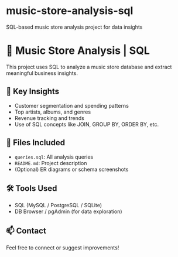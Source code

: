 # music-store-analysis-sql
SQL-based music store analysis project for data insights
# 🎵 Music Store Analysis | SQL

This project uses SQL to analyze a music store database and extract meaningful business insights.

## 📌 Key Insights
- Customer segmentation and spending patterns
- Top artists, albums, and genres
- Revenue tracking and trends
- Use of SQL concepts like JOIN, GROUP BY, ORDER BY, etc.

## 📁 Files Included
- `queries.sql`: All analysis queries
- `README.md`: Project description
- (Optional) ER diagrams or schema screenshots

## 🛠️ Tools Used
- SQL (MySQL / PostgreSQL / SQLite)
- DB Browser / pgAdmin (for data exploration)

## 📫 Contact
Feel free to connect or suggest improvements!

